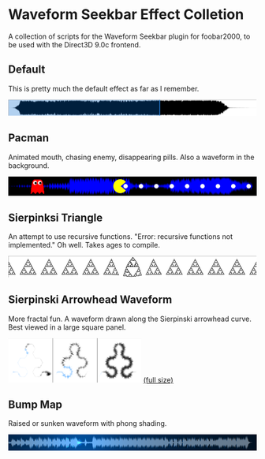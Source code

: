 # Waveform Seekbar Effect Colletion

A collection of scripts for the Waveform Seekbar plugin for foobar2000, to be used with the Direct3D 9.0c frontend.

## Default

This is pretty much the default effect as far as I remember.

![screenshot of default effect](default.png)

## Pacman

Animated mouth, chasing enemy, disappearing pills. Also a waveform in the background.

![screenshot of pacman effect](pacman.png)

## Sierpinksi Triangle

An attempt to use recursive functions. "Error: recursive functions not implemented." Oh well. Takes ages to compile.

![screenshot of Sierpinksi triangle effect](sierpinski-triangle.png)

## Sierpinski Arrowhead Waveform

More fractal fun. A waveform drawn along the Sierpinski arrowhead curve. Best viewed in a large square panel.

![screenshot of Sierpinski arrowhead waveform effect](sierpinski-arrowwave-thumb.png) [(full size)](sierpinski-arrowwave.png)

## Bump Map

Raised or sunken waveform with phong shading.

![screenshot of bump map effect](bumpmap.png)
